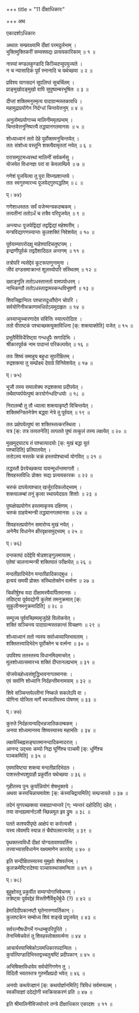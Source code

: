 +++
title = "11 दीक्षाधिकारः"

+++
अथ

एकादशोऽधिकारः

अथातः सम्प्रवक्ष्यामि दीक्षां परमदुर्लभाम् ।  
भुक्तिमुक्तिकरीं सम्यक्सद्यः प्रत्ययकारिकाम् ॥ १ ॥

नास्यां मण्डलकुण्डादि किञ्चिदप्युपयुज्यते ।  
न च न्यासादिकं पूर्वं स्नानादि च यथेच्छया ॥ २ ॥

प्रविश्य यागसदनं सूपलिप्तं सुचर्चितम् ।  
प्राङ्मुखोदङ्मुखो वापि सुपुष्पाम्बरभूषितः ॥ ३ ॥

दीप्तां शक्तिमनुस्मृत्य पादाग्रान्मस्तकावधि ।  
महामुद्राप्रयोगेन निर्दग्धां चिन्तयेत्तनुम् ॥ ४ ॥

अनुलोमप्रयोगाच्च मालिनीममृतप्रभाम् ।  
चिन्तयेत्तनुनिष्पत्त्यै तद्ध्यानगतमानसः ॥ ५ ॥

शोध्याध्वानं ततो देहे पूर्वोक्तमनुचिन्तयेत् ।  
ततः संशोध्य वस्तूनि शक्त्यैवामृततां नयेत् ॥ ६ ॥

परासम्पुटमध्यस्थां मालिनीं सर्वकर्मसु ।  
योजयेत विधानज्ञः परां वा केवलाम्प्रिये ॥ ७ ॥

गणेशं पूजयित्वा तु पुरा विघ्नप्रशान्तये ।  
ततः स्वगुरुमारभ्य पूजयेद्गुरुपद्धतिम् ॥ ८ ॥

प्। ७४)

गणेशाधस्ततः सर्वं यजेन्मन्त्रकदम्बकम् ।  
तत्पतीनां ततोऽर्धं च तत्रैव परिपूजयेत् ॥ ९ ॥

अन्त्याधः पूजयेद्विद्यां तद्वद्विद्यां महेश्वरीम् ।  
मन्त्रविद्यागणस्यान्तः कुलशक्तिं निवेशयेत् ॥ १० ॥

पूर्वयाम्यापरोदक्षु माहेश्यादिचतुष्टयम् ।  
इन्द्राणीपूर्वकं तद्वदैशादिदल अन्तगम् ॥ ११ ॥

तत्रोपरि न्यसेद्देवं कूटरूपाणुनामुना ।  
जीवं दण्डसमाक्रान्तं शूलस्योपरि संस्थितम् ॥ १२ ॥

दक्षाङ्गुलि ततोऽधस्तात्ततो वामपयोधरम् ।  
नाभिकण्ठौ ततोऽधस्ताद्वामस्कन्धविभूषणौ ॥ १३ ॥

शिवजिह्वान्वितः पश्चात्तदूर्ध्वोष्ठेन चोपरि ।  
सर्वयोगिनीचक्राणामधिपोऽयमुदाहृतः ॥ १४ ॥

अस्याप्युच्चारणादेव संवित्तिः स्यात्परोदिता ।  
ततो वीराष्टकं पश्चाच्छक्त्युक्तविधिना [क्: शक्त्याक्तेति] यजेत् ॥ १५ ॥

प्रभूतैर्विविधैरिष्ट्वा गन्धधूपैः स्रगादिभिः ।  
श्रीकारपूर्वकं नाम पादान्तं परिकल्पयेत् ॥ १६ ॥

ततः शिष्यं समाहूय बहुधा सुपरीक्षितम् ।  
रुद्रशक्त्या तु सम्प्रोक्ष्य देवाग्रे विनिवेशयेत् ॥ १७ ॥

प्। ७५)

भूजौ तस्य समालोक्य रुद्रशक्त्या प्रदीपयेत् ।  
तथैवाप्यर्पयेत्पुष्पं करयोर्गन्धदिग्धयोः ॥ १८ ॥

निरालम्बौ तु तौ ध्यात्वा शक्त्याकृष्टौ विचिन्तयेत् ।  
शक्तिमन्त्रितनेत्रेण बद्ध्वा नेत्रे तु पूर्ववत् ॥ १९ ॥

ततः प्रक्षेपयेत्पुष्पं सा शक्तिस्तत्करस्थिता ।  
यत्र [क्: तत्र तत्पतनेति] तत्पतते पुष्पं तत्कुलं तस्य लक्षयेत् ॥ २० ॥

मुखमुद्घाट्य तं पश्चात्पादयोः [क्: मुखं बद्धा युतं   
पश्चादिति] प्रतिपातयेत् ।  
ततोऽस्य मस्तके चक्रं हस्तयोश्चार्च्य योगवित् ॥ २१ ॥

तद्धस्तौ प्रेरयेच्छक्त्या यावन्मूर्धान्तमागतौ ।  
शिवहस्तविधिः प्रोक्तः सद्यः प्रत्ययकारकः ॥ २२ ॥

चरुकं दापयेत्पश्चात् खर्जूरादिफलोद्भवम् ।  
शक्त्यालम्बां तनुं कृत्वा स्थापयेदग्रतः शिशोः ॥ २३ ॥

पुष्पक्षेपप्रयोगेन हस्तमाकृस्य दक्षिणम् ।  
चरुकं ग्राहयेन्मन्त्री तद्ध्यानगतमानसः ॥ २४ ॥

शिवहस्तप्रयोगेन समारोप्य मुखं नयेत् ।  
अनेनैव विधानेन क्षीरवृक्षसमुद्भवम् ॥ २५ ॥

प्। ७६)

दन्तकाष्ठं ददेद्देवि षोडशाङ्गुलमायतम् ।  
एतेषां चालनान्मन्त्री शक्तिपातं परीक्षयेत् ॥ २६ ॥

मन्दतीव्रादिभेदेन मन्दतीव्रादिकाद्बुधः ।  
इत्ययं समयी प्रोक्तः संस्थितोक्तेन वर्त्मना ॥ २७ ॥

चिकीर्षुश्च यदा दीक्षामस्यैवार्पितमानसः ।  
तदिष्ट्वा पूर्ववद्योगी कुलेशं तमनुक्रमात् [क्:   
सुकुलीनमनुक्रमादिति] ॥ २८ ॥

सम्पूज्य पूर्ववच्छिष्यमृजुदेहे विलोकयेत् ।  
शक्तिं सञ्चिन्त्य पादाग्रान्मस्तकान्तं विचक्षणः ॥ २९ ॥

शोध्याध्वानं ततो न्यस्य सर्वाध्वव्याप्तिभावताम् ।  
शक्तितत्त्वादिभेदेन पूर्वोक्तेन च वर्त्मना ॥ ३० ॥

उपविश्य ततस्तस्य विधानमिदमाचरेत् ।  
मूलशोध्यात्समारभ्य शक्तिं दीप्तानलप्रभाम् ॥ ३१ ॥

योजयेच्छोध्यसंशुद्धिभावनागतमानसः ।  
एवं सर्वाणि शोध्यानि निर्दहन्तीमनामयाम् ॥ ३२ ॥

शिवे सञ्चिन्तयेल्लीनां निष्कले सकलेऽपि वा ।  
योगिना योजिता मार्गे स्वजातीयस्य पोषणम् ॥ ३३ ॥

प्। ७७)

कुरुते निर्दहत्यन्यद्भिन्नजातिकदम्बकम् ।  
अनया शोध्यमानस्य शिष्यस्यास्य महामतिः ॥ ३४ ॥

लक्षयेच्चिह्नसङ्घातमानन्दादिकमादरात् ।  
आनन्द उद्भवः कम्पो निद्रा घूर्णिश्च पञ्चमी [क्: धूर्णिश्च   
पञ्चकमिति] ॥ ३५ ॥

एवमाविष्ट्या शक्त्या मन्दतीव्रादिभेदतः ।  
पाशस्तोभपशुग्राहौ प्रकुर्वीत यथेच्छया ॥ ३६ ॥

गृहीतस्य पुनः कुर्यान्नियोगं शेषभुक्तये ।  
अथवा कस्यचिन्नायमावेशः [क्: कंस्यचिद्वायमिति] सम्प्रजायते ॥ ३७ ॥

तदेनं युगपच्छक्त्या सबाह्याभ्यन्तरे [ग्: भ्यन्तरं दहोदिति] दहेत् ।  
तया सन्दह्यमानोऽसौ च्छिन्नमूल इव द्रुमः ॥ ३८ ॥

पतते काश्यपीपृष्ठे आक्षेपं वा करोत्यसौ ।  
यस्य त्वेवमपि स्यान्न तं चैवोपलवत्त्यजेत् ॥ ३९ ॥

पृथक्तत्त्वविधौ दीक्षां योग्यतावश्यवर्तिनः ।  
तत्त्वाभ्यासविधानेन वक्ष्यमाणेन कारयेत् ॥ ४० ॥

इति सन्दीक्षितस्यास्य मुमुक्षोः शेषवर्तनम् ।  
कुलक्रमेष्टिरादेश्या पञ्चावस्थासमन्विता ॥ ४१ ॥

प्। ७८)

बुहुक्षोस्तु प्रकुर्वीत सम्यग्योगाभिषेचनम् ।  
तत्रेष्ट्वा पूर्ववद्देहं विस्तीर्णैर्विबुधैर्बुधैः (?) ॥ ४२ ॥

हेमादिदीपकानष्टौ घृतेनारुणवर्तिकान् ।  
कुलाष्टकेन सम्बोध्य शिवं शङ्खे प्रपूजयेत् ॥ ४३ ॥

सर्वरत्नौषधीगर्भे गन्धाम्बुपरिपूरिते ।  
तेनाभिषेचयेत्तं तु शिवहस्तोक्तवर्त्मना ॥ ४४ ॥

आचार्यस्याभिषेकोऽयमधिकारपदान्वितः ।  
कुर्यात्पिण्डादिभिस्तद्वच्चतुःषष्टिं प्रदीपकान् ॥ ४५ ॥

अभिषिक्तविधावेव सर्वयोगिगणेन तु ।  
विदितौ भवतस्तत्र गुरुर्मोक्षप्रदो भवेत् ॥ ४६ ॥

अनयोः कथयेज्ज्ञानं [क्: कथयोर्ज्ञानमिति] त्रिविधं सर्वमप्यलम् ।  
स्वकीयाज्ञां ददेद्योगी स्वक्रियाकरणं प्रति ॥ ४७ ॥

इति श्रीमालिनीविजयोत्तरे तन्त्रे दीक्षाधिकार एकादशः ॥ ११ ॥
